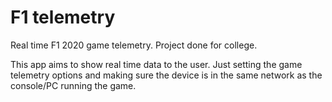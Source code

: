 # F1 telemetry

Real time F1 2020 game telemetry.
Project done for college.

This app aims to show real time data to the user. Just setting the game telemetry options and making sure the device is
in the same network as the console/PC running the game.

